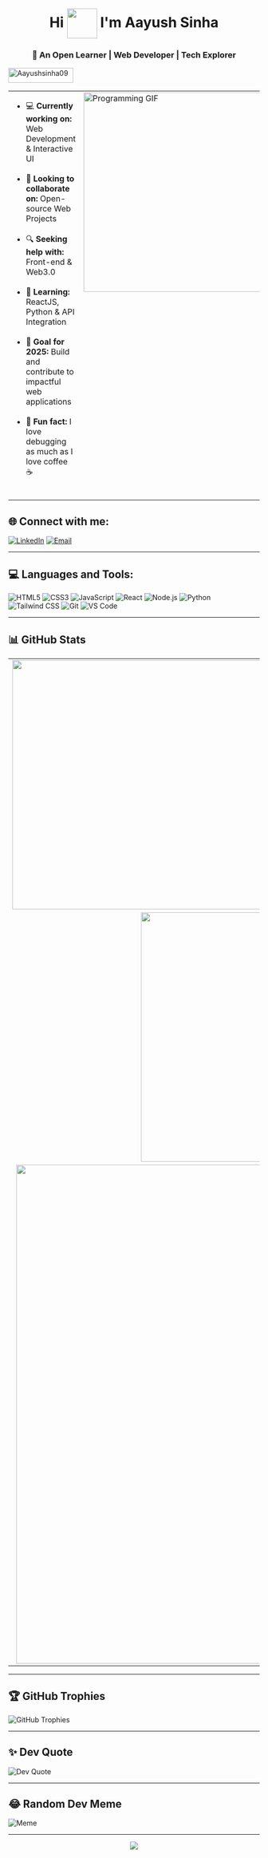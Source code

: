 <div align="center">

# Hi <img src="https://media.giphy.com/media/gM5qFksULw54NMWyry/giphy.gif" width="60" height="60"  align="center"/> I'm Aayush Sinha

<h3>🚀 An Open Learner | Web Developer | Tech Explorer</h3>
</div>

<p align="left"> <img src="https://visitor-badge.laobi.icu/badge?page_id=Aayushsinha09" alt="Aayushsinha09" height="30" width="130"></p>

<table style="border:none;">
<tr>
<td style="vertical-align: top;">

- 💻 **Currently working on:** Web Development & Interactive UI <br/><br/>
- 🤝 **Looking to collaborate on:** Open-source Web Projects <br/><br/>
- 🔍 **Seeking help with:** Front-end & Web3.0 <br/><br/>
- 📖 **Learning:** ReactJS, Python & API Integration <br/><br/>
- 🎯 **Goal for 2025:** Build and contribute to impactful web applications <br/><br/>
- 🎉 **Fun fact:** I love debugging as much as I love coffee ☕ <br/><br/>

</td>
<td style="vertical-align: top;">
  <img src="https://camo.githubusercontent.com/5119ee303e5e49cdf23def653b737bede0da49a859a34714d62d9ab518afbbb2/68747470733a2f2f63646e2e6472696262626c652e636f6d2f75736572732f313136323037372f73637265656e73686f74732f333834383931342f70726f6772616d6d65722e676966" alt="Programming GIF" width="400"/>
</td>
</tr>
</table>

## 🌐 Connect with me:

[![LinkedIn](https://img.shields.io/badge/LinkedIn-0A66C2?style=for-the-badge&logo=linkedin&logoColor=white)](https://www.linkedin.com/in/aayush-sinha-1a1a4b1a5/)
[![Email](https://img.shields.io/badge/Gmail-D14836?style=for-the-badge&logo=gmail&logoColor=white)](mailto:sinhaaayush2001@gmail.com)

---

## 💻 Languages and Tools:

![HTML5](https://img.shields.io/badge/HTML5-E34F26?style=flat&logo=html5&logoColor=white)
![CSS3](https://img.shields.io/badge/CSS3-1572B6?style=flat&logo=css3&logoColor=white)
![JavaScript](https://img.shields.io/badge/JavaScript-F7DF1E?style=flat&logo=javascript&logoColor=black)
![React](https://img.shields.io/badge/React-61DAFB?style=flat&logo=react&logoColor=black)
![Node.js](https://img.shields.io/badge/Node.js-339933?style=flat&logo=node.js&logoColor=white)
![Python](https://img.shields.io/badge/Python-3776AB?style=flat&logo=python&logoColor=white)
![Tailwind CSS](https://img.shields.io/badge/Tailwind_CSS-38B2AC?style=flat&logo=tailwind-css&logoColor=white)
![Git](https://img.shields.io/badge/Git-F05032?style=flat&logo=git&logoColor=white)
![VS Code](https://img.shields.io/badge/VS%20Code-007ACC?style=flat&logo=visual-studio-code&logoColor=white)

---

## 📊 GitHub Stats

<table align="center">  
  <tr>
    <td align="center">
      <img src="https://github-readme-stats.vercel.app/api?username=Aayushsinha09&theme=radical&show_icons=true&hide_border=false" width="500"/>
    </td>
    <td align="center">
      <img src="https://github-readme-streak-stats.herokuapp.com/?user=Aayushsinha09&theme=radical&hide_border=false" width="500"/>
    </td>
  </tr>
  <tr>
    <td align="center" colspan="2">
      <img src="https://github-readme-stats.vercel.app/api/top-langs/?username=Aayushsinha09&layout=compact&theme=radical&hide_border=false" width="500"/>
    </td>
  </tr>
  <tr>
    <td align="center" colspan="2">
      <img src="https://github-profile-summary-cards.vercel.app/api/cards/profile-details?username=Aayushsinha09&theme=radical" width="1000"/>
    </td>
  </tr>
</table>

---

## 🏆 GitHub Trophies

![GitHub Trophies](https://github-profile-trophy.vercel.app/?username=Aayushsinha09&theme=radical&no-frame=false&no-bg=true&margin-w=4)

---

## ✨ Dev Quote

![Dev Quote](https://quotes-github-readme.vercel.app/api?type=horizontal&theme=radical)

---

## 😂 Random Dev Meme

![Meme](https://random-memer.herokuapp.com/)

---

<p align="center">
  <img src="https://capsule-render.vercel.app/api?type=waving&color=gradient&height=200&section=footer&text=Thanks%20for%20visiting!&fontSize=40&fontColor=ffffff" />
</p>
